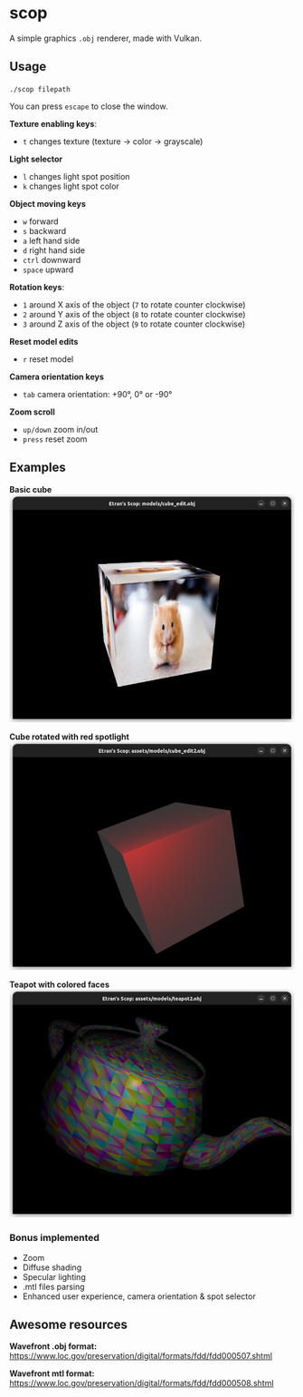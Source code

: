 # scop
A simple graphics `.obj` renderer, made with Vulkan.

## Usage
`./scop filepath`

You can press `escape` to close the window.

**Texture enabling keys**:
- `t`		changes texture (texture -> color -> grayscale)

**Light selector**
- `l`		changes light spot position
- `k`		changes light spot color

**Object moving keys**
- `w`		forward
- `s`		backward
- `a`		left hand side
- `d`		right hand side
- `ctrl`	downward
- `space`	upward

**Rotation keys**:
- `1`		around X axis of the object (`7` to rotate counter clockwise)
- `2`		around Y axis of the object (`8` to rotate counter clockwise)
- `3`		around Z axis of the object (`9` to rotate counter clockwise)

**Reset model edits**
- `r`		reset model

**Camera orientation keys**
- `tab`		camera orientation: +90°, 0° or -90°

**Zoom scroll**
- `up/down`	zoom in/out
- `press`	reset zoom

## Examples

**Basic cube**
![Basic cube, with texture](./resource/basic_cube.png)

**Cube rotated with red spotlight**
![Basic cube, with no texture, rotated, red light](./resource/cube_spot.png)

**Teapot with colored faces**
![Teapot with colored faces, rotated, white light](./resource/teapot_spot_color.png)

### Bonus implemented
- Zoom
- Diffuse shading
- Specular lighting
- .mtl files parsing
- Enhanced user experience, camera orientation & spot selector

## Awesome resources

**Wavefront .obj format:**
https://www.loc.gov/preservation/digital/formats/fdd/fdd000507.shtml

**Wavefront mtl format:**
https://www.loc.gov/preservation/digital/formats/fdd/fdd000508.shtml
